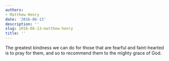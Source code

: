 ```yaml
---
authors:
- Matthew Henry
date: '2016-06-13'
description: ''
slug: 2016-06-13-matthew-henry
title: ''
---
```

The greatest kindness we can do for those that are fearful and faint-hearted is to pray for them, and so to recommend them to the mighty grace of God.



